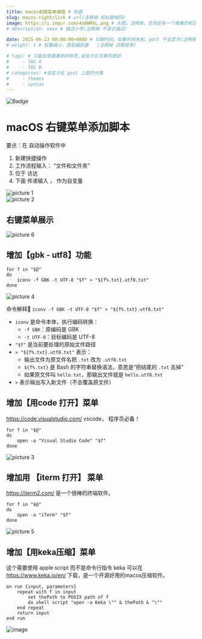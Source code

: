 ```yaml
---
title: macos右键菜单编辑 # 标题
slug: macos-rightclick # url(注释掉 和标题相同)
image: https://i.imgur.com/4aOWR6L.png # 头图，注释掉，否则会有一个难看的呃加载不出来的图片
# description: xxxx # 描述小字(注释掉 不显示描述)

date: 2025-06-23 00:00:00+0000 # 日期时间，如果时间未到，post 不会显示(注释掉 不显示日期)
# weight: 1 # 权重越小，放到越前面   (注释掉 日期排序)

# tags: # 只能在侧面看到的标签,会显示在文章的底部
#     - TAG A
#     - TAG B
# categories: #会显示在 post 上面的分类
#     - themes
#     - syntax
---
```


![Badge](https://hitscounter.dev/api/hit?url=https%3A%2F%2Fb.kill9pid.top%2Fp%2Fmacos-rightclick&label=&icon=check-all&color=%23198754)

# macOS 右键菜单添加脚本
要点：在 自动操作软件中
1. 新建快捷操作
2. 工作流程输入： “文件和文件夹”
3. 位于 访达
4. 下面 传递输入 ， 作为自变量

![picture 1](https://i.imgur.com/4aOWR6L.png)  
![picture 2](https://i.imgur.com/6bJGQ6o.png)  

## 右键菜单展示
![picture 6](https://i.imgur.com/WKP6g27.png)  



## 增加【gbk - utf8】功能

```
for f in "$@"
do
    iconv -f GBK -t UTF-8 "$f" > "${f%.txt}.utf8.txt"
done
```

![picture 4](https://i.imgur.com/S6YXESt.png)  


命令解释🔸 `iconv -f GBK -t UTF-8 "$f" > "${f%.txt}.utf8.txt"`

- `iconv` 是命令本体，执行编码转换：
    - `-f GBK`：原编码是 GBK
    - `-t UTF-8`：目标编码是 UTF-8
- `"$f"` 是当前要处理的原始文件路径
- `> "${f%.txt}.utf8.txt"` 表示：
    - 输出文件为原文件名把 `.txt` 改为 `.utf8.txt`
    - `${f%.txt}` 是 Bash 的字符串替换语法，意思是“把结尾的 `.txt` 去掉”
    - 如果原文件叫 `hello.txt`，那输出文件就是 `hello.utf8.txt`
- `>` 表示输出写入新文件（不会覆盖原文件）

## 增加【用code 打开】菜单

https://code.visualstudio.com/ vscode， 程序员必备！

```
for f in "$@"
do
    open -a "Visual Studio Code" "$f"
done
```
![picture 3](https://i.imgur.com/KxO3Wsp.png)  


## 增加用 【iterm 打开】 菜单
https://iterm2.com/ 是一个很棒的终端软件。

```
for f in "$@"
do
    open -a "iTerm" "$f"
done
``` 
![picture 5](https://i.imgur.com/NNykhMO.png)  


## 增加【用keka压缩】菜单

这个需要使用 apple script 而不是命令行指令
keka 可以在 https://www.keka.io/en/ 下载，是一个开源好用的macos压缩软件。

```
on run {input, parameters}
    repeat with f in input
        set thePath to POSIX path of f
        do shell script "open -a Keka \"" & thePath & "\""
    end repeat
    return input
end run
```
![image](https://github.com/user-attachments/assets/e68f1cad-8a59-42bd-b8bd-03c693359d52)


